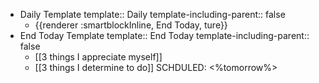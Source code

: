 - Daily Template
  template:: Daily
  template-including-parent:: false
	- {{renderer :smartblockInline, End Today, ture}}
- End Today Template
  template:: End Today
  template-including-parent:: false
	- [[3 things I appreciate myself]]
	- [[3 things I determine to do]]
	  SCHDULED: <%tomorrow%>